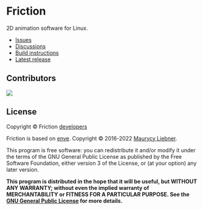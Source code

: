 # Friction

2D animation software for Linux.

* [Issues](https://github.com/friction2d/friction/issues)
* [Discussions](https://github.com/friction2d/friction/discussions)
* [Build instructions](docs/Linux-build.md)
* [Latest release](https://github.com/friction2d/friction/releases/latest)

## Contributors

<a href = "https://github.com/friction2d/friction/graphs/contributors">
  <img src = "https://contrib.rocks/image?repo=friction2d/friction"/>
</a>

## License

Copyright &copy; Friction [developers](https://github.com/friction2d/friction/graphs/contributors)

Friction is based on [enve](https://github.com/MaurycyLiebner/enve). Copyright &copy; 2016-2022 [Maurycy Liebner](https://github.com/MaurycyLiebner).

This program is free software: you can redistribute it and/or modify it under the terms of the GNU General Public License as published by the Free Software Foundation, either version 3 of the License, or (at your option) any later version.

**This program is distributed in the hope that it will be useful, but WITHOUT ANY WARRANTY; without even the implied warranty of MERCHANTABILITY or FITNESS FOR A PARTICULAR PURPOSE.  See the [GNU General Public License](LICENSE.md) for more details.**
